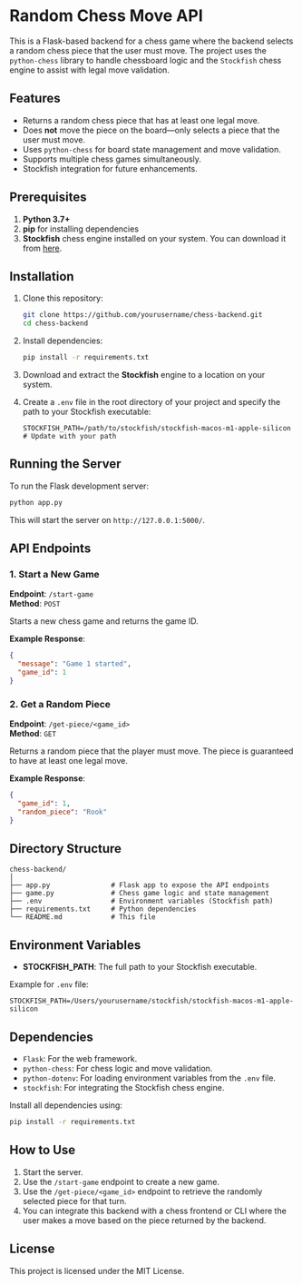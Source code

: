 
# Random Chess Move API

This is a Flask-based backend for a chess game where the backend selects a random chess piece that the user must move. The project uses the `python-chess` library to handle chessboard logic and the `Stockfish` chess engine to assist with legal move validation.

## Features

- Returns a random chess piece that has at least one legal move.
- Does **not** move the piece on the board—only selects a piece that the user must move.
- Uses `python-chess` for board state management and move validation.
- Supports multiple chess games simultaneously.
- Stockfish integration for future enhancements.

## Prerequisites

1. **Python 3.7+**
2. **pip** for installing dependencies
3. **Stockfish** chess engine installed on your system. You can download it from [here](https://stockfishchess.org/download/).

## Installation

1. Clone this repository:

   ```bash
   git clone https://github.com/yourusername/chess-backend.git
   cd chess-backend
   ```

2. Install dependencies:

   ```bash
   pip install -r requirements.txt
   ```

3. Download and extract the **Stockfish** engine to a location on your system.

4. Create a `.env` file in the root directory of your project and specify the path to your Stockfish executable:

   ```
   STOCKFISH_PATH=/path/to/stockfish/stockfish-macos-m1-apple-silicon  # Update with your path
   ```

## Running the Server

To run the Flask development server:

```bash
python app.py
```

This will start the server on `http://127.0.0.1:5000/`.

## API Endpoints

### 1. Start a New Game

**Endpoint**: `/start-game`  
**Method**: `POST`

Starts a new chess game and returns the game ID.

**Example Response**:

```json
{
  "message": "Game 1 started",
  "game_id": 1
}
```

### 2. Get a Random Piece

**Endpoint**: `/get-piece/<game_id>`  
**Method**: `GET`

Returns a random piece that the player must move. The piece is guaranteed to have at least one legal move.

**Example Response**:

```json
{
  "game_id": 1,
  "random_piece": "Rook"
}
```

## Directory Structure

```
chess-backend/
│
├── app.py               # Flask app to expose the API endpoints
├── game.py              # Chess game logic and state management
├── .env                 # Environment variables (Stockfish path)
├── requirements.txt     # Python dependencies
└── README.md            # This file
```

## Environment Variables

- **STOCKFISH_PATH**: The full path to your Stockfish executable.

Example for `.env` file:

```
STOCKFISH_PATH=/Users/yourusername/stockfish/stockfish-macos-m1-apple-silicon
```

## Dependencies

- `Flask`: For the web framework.
- `python-chess`: For chess logic and move validation.
- `python-dotenv`: For loading environment variables from the `.env` file.
- `stockfish`: For integrating the Stockfish chess engine.

Install all dependencies using:

```bash
pip install -r requirements.txt
```

## How to Use

1. Start the server.
2. Use the `/start-game` endpoint to create a new game.
3. Use the `/get-piece/<game_id>` endpoint to retrieve the randomly selected piece for that turn.
4. You can integrate this backend with a chess frontend or CLI where the user makes a move based on the piece returned by the backend.

## License

This project is licensed under the MIT License.
